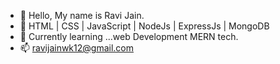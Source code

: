 - 👋 Hello, My name is Ravi Jain.
- 👀 HTML | CSS | JavaScript | NodeJs | ExpressJs | MongoDB 
- 🌱 Currently learning ...web Development MERN tech.
- 📫 ravijainwk12@gmail.com
